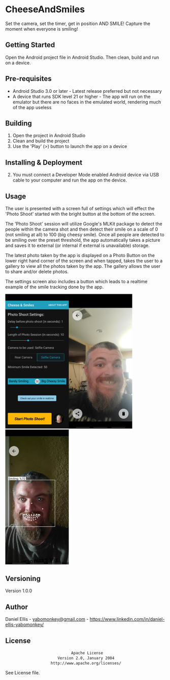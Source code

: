 # CheeseAndSmiles

Set the camera, set the timer, get in position AND SMILE! Capture the moment when everyone is smiling!

## Getting Started
Open the Android project file in Android Studio. Then clean, build and run on a device.

## Pre-requisites
* Android Studio 3.0 or later - Latest release preferred but not necessary
* A device that runs SDK level 21 or higher - The app will run on the emulator but there are no faces in the emulated world, rendering much of the app useless

## Building
1. Open the project in Android Studio
2. Clean and build the project
3. Use the 'Play' (>) button to launch the app on a device

## Installing & Deployment
2. You must connect a Developer Mode enabled Android device via USB cable to your computer and run the app on the device.

## Usage

The user is presented with a screen full of settings which will effect the 'Photo Shoot' started with the bright button at the bottom of the screen.

The 'Photo Shoot' session will utilize Google's MLKit package to detect the people within the camera shot and then detect their smile on a scale of 0 (not smiling at all) to 100 (big cheesy smile). Once all people are detected to be smiling over the preset threshold, the app automatically takes a picture and saves it to external (or internal if external is unavailable) storage. 

The latest photo taken by the app is displayed on a Photo Button on the lower right hand corner of the screen and when tapped, takes the user to a gallery to view all the photos taken by the app. The gallery allows the user to share and/or delete photos.

The settings screen also includes a button which leads to a realtime example of the smile tracking done by the app.

<img src="Assets/Screenshots/CheeseSmilesSettings.jpg" width="200"/><img src="Assets/Screenshots/CheeseSmilesGallery.jpg" width="200"/><img src="Assets/Screenshots/CheeseSmilesRealTime.jpg" width="200"/>

## Versioning
Version 1.0.0

## Author
Daniel Ellis - yabomonkey@gmail.com - https://www.linkedin.com/in/daniel-ellis-yabomonkey/

## License
                                 Apache License
                           Version 2.0, January 2004
                        http://www.apache.org/licenses/
See License file.